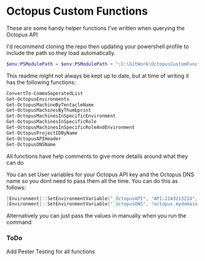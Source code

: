 <h1>Octopus Custom Functions</h1>
These are some handy helper functions I've written when querying the Octopus API 

I'd recommend cloning the repo then updating your powershell profile to include the path so they load automatically.
```powershell
$env:PSModulePath = $env:PSModulePath + ";C:\GitWork\OctopusCustomFunctions"
```

This readme might not always be kept up to date, but at time of writing it has the following functions: 
```powershell
ConvertTo-CommaSeperatedList
Get-OctopusEnvironments
Get-OctopusMachineByTentacleName
Get-OctopusMachinesByThumbprint
Get-OctopusMachinesInSpecificEnvironment
Get-OctopusMachinesInSpecificRole
Get-OctopusMachinesInSpecificRoleAndEnvironment
Get-OctopusProjectIDByName
Get-OctopusAPIHeader
Get-OctopusDNSName
```

All functions have help comments to give more details around what they can do

You can set User variables for your Octopus API key and the Octopus DNS name so you dont need to pass them all the time.
You can do this as follows:

```powershell
[Environment]::SetEnvironmentVariable("_OctopusAPI", "API-2143213214", "User")
[Environment]::SetEnvironmentVariable("_octopusDNS", "octopus.mydomain.com", "User")
```

Alternatively you can just pass the values in manually when you run the command

<h3>ToDo</h3>
Add Pester Testing for all functions
